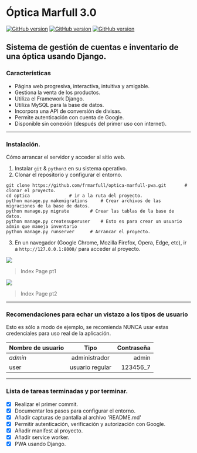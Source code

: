 ﻿# Óptica Marfull 3.0
[![GitHub version](https://img.shields.io/badge/version-0.1-red.svg)](https://github.com/frmarfull/optica-marfull-with-django)
[![GitHub version](https://img.shields.io/badge/Django-3.1-green.svg)](https://github.com/frmarfull/optica-marfull-with-django)
[![GitHub version](https://img.shields.io/badge/Python-3.7-blue.svg)](https://github.com/frmarfull/optica-marfull-with-django)

Sistema de gestión de cuentas e inventario de una óptica usando Django.
------------
### Características

- Página web progresiva, interactiva, intuitiva y amigable.
- Gestiona la venta de los productos.
- Utiliza el Framework Django.
- Utiliza MySQL para la base de datos.
- Incorpora una API de conversión de divisas.
- Permite autenticación con cuenta de Google.
- Disponible sin conexión (después del primer uso con internet).

------------
### Instalación.
Cómo arrancar el servidor y acceder al sitio web.
                
1. Instalar `git` & `python3` en su sistema operativo.
2. Clonar el repositorio y configurar el entorno.
```
git clone https://github.com/frmarfull/optica-marfull-pwa.git		# clonar el proyecto.
cd optica				# ir a la ruta del proyecto.
python manage.py makemigrations		# Crear archivos de las migraciones de la base de datos.
python manage.py migrate		# Crear las tablas de la base de datos.
python manage.py createsuperuser 	# Esto es para crear un usuario admin que maneja inventario
python manage.py runserver		# Arrancar el proyecto.
```
3. En un navegador (Google Chrome, Mozilla Firefox, Opera, Edge, etc), ir a `http://127.0.0.1:8000/` para acceder al proyecto.

![](https://raw.githubusercontent.com/frmarfull/optica-marfull-pwa/master/Screenshots/opt-home.png)
> Index Page pt1

![](https://raw.githubusercontent.com/frmarfull/optica-marfull-pwa/master/Screenshots/opt-home-desc.png)
> Index Page pt2

------------
### Recomendaciones para echar un vistazo a los tipos de usuario
Esto es sólo a modo de ejemplo, se recomienda NUNCA usar estas credenciales para uso real de la aplicación.

| Nombre de usuario | Tipo | Contraseña |
| :---         |     :---:      |          ---: |
| *admin*   | administrador     | admin    |
| user     | usuario regular       | 123456_7      |
                
------------
### Lista de tareas terminadas y por terminar.

- [x] Realizar el primer commit.
- [x] Documentar los pasos para configurar el entorno.
- [x] Añadir capturas de pantalla al archivo 'README.md'
- [x] Permitir autenticación, verificación y autorización con Google.
- [x] Añadir manifest al proyecto.
- [x] Añadir service worker.
- [x] PWA usando Django.
